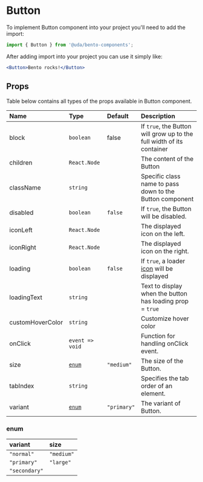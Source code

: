 # Button

To implement Button component into your project you'll need to add the import:

```jsx
import { Button } from '@uda/bento-components';
```

After adding import into your project you can use it simply like:

```jsx
<Button>Bento rocks!</Button>
```

## Props

Table below contains all types of the props available in Button component.

| Name             | Type            | Default     | Description                                                           |
| :--------------- | :-------------- | :---------- | :-------------------------------------------------------------------- |
| block            | `boolean`       | false       | If `true`, the Button will grow up to the full width of its container |  |
| children         | `React.Node`    |             | The content of the Button                                             |
| className        | `string`        |             | Specific class name to pass down to the Button component              |
| disabled         | `boolean`       | `false`     | If `true`, the Button will be disabled.                               |
| iconLeft         | `React.Node`    |             | The displayed icon on the left.                                       |
| iconRight        | `React.Node`    |             | The displayed icon on the right.                                      |
| loading          | `boolean`       | `false`     | If `true`, a loader [icon](../Icon/README.md) will be displayed       |
| loadingText      | `string`        |             | Text to display when the button has loading prop = `true`             |
| customHoverColor | `string`        |             | Customize hover color                                                 |
| onClick          | `event => void` |             | Function for handling onClick event.                                  |
| size             | [`enum`](#enum) | `"medium"`  | The size of the Button.                                               |
| tabIndex         | `string`        |             | Specifies the tab order of an element.                                |
| variant          | [`enum`](#enum) | `"primary"` | The variant of Button.                                                |

### enum

| variant       | size       |
| :------------ | :--------- |
| `"normal"`    | `"medium"` |
| `"primary"`   | `"large"`  |
| `"secondary"` |            |
